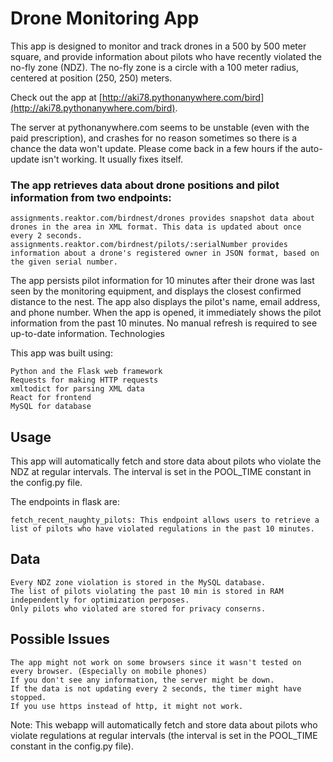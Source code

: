 # Drone Monitoring App

This app is designed to monitor and track drones in a 500 by 500 meter square, and provide information about pilots who have recently violated the no-fly zone (NDZ). The no-fly zone is a circle with a 100 meter radius, centered at position (250, 250) meters.

Check out the app at [http://aki78.pythonanywhere.com/bird](http://aki78.pythonanywhere.com/bird).

The server at pythonanywhere.com seems to be unstable (even with the paid prescription), and crashes for no reason sometimes so there is a chance the data won't update. Please come back in a few hours if the auto-update isn't working. It usually fixes itself.

### The app retrieves data about drone positions and pilot information from two endpoints:

    assignments.reaktor.com/birdnest/drones provides snapshot data about drones in the area in XML format. This data is updated about once every 2 seconds.
    assignments.reaktor.com/birdnest/pilots/:serialNumber provides information about a drone's registered owner in JSON format, based on the given serial number.

The app persists pilot information for 10 minutes after their drone was last seen by the monitoring equipment, and displays the closest confirmed distance to the nest. The app also displays the pilot's name, email address, and phone number. When the app is opened, it immediately shows the pilot information from the past 10 minutes. No manual refresh is required to see up-to-date information.
Technologies

This app was built using:

    Python and the Flask web framework
    Requests for making HTTP requests
    xmltodict for parsing XML data
    React for frontend
    MySQL for database

## Usage


This app will automatically fetch and store data about pilots who violate the NDZ at regular intervals. The interval is set in the POOL_TIME constant in the config.py file.


The endpoints in flask are:

    fetch_recent_naughty_pilots: This endpoint allows users to retrieve a list of pilots who have violated regulations in the past 10 minutes.


## Data

    Every NDZ zone violation is stored in the MySQL database.
    The list of pilots violating the past 10 min is stored in RAM independently for optimization perposes.
    Only pilots who violated are stored for privacy conserns.

## Possible Issues

    The app might not work on some browsers since it wasn't tested on every browser. (Especially on mobile phones)
    If you don't see any information, the server might be down.
    If the data is not updating every 2 seconds, the timer might have stopped.
    If you use https instead of http, it might not work.


Note: This webapp will automatically fetch and store data about pilots who violate regulations at regular intervals (the interval is set in the POOL_TIME constant in the config.py file).
